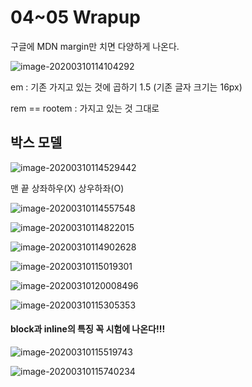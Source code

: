 # 04~05 Wrapup

구글에 MDN margin만 치면 다양하게 나온다.

![image-20200310114104292](C:\Users\user\AppData\Roaming\Typora\typora-user-images\image-20200310114104292.png)

em  : 기존 가지고 있는 것에 곱하기 1.5 (기존 글자 크기는 16px)

rem == rootem : 가지고 있는 것 그대로



## 박스 모델



![image-20200310114529442](C:\Users\user\AppData\Roaming\Typora\typora-user-images\image-20200310114529442.png)

맨 끝 상좌하우(X) 상우하좌(O)



![image-20200310114557548](C:\Users\user\AppData\Roaming\Typora\typora-user-images\image-20200310114557548.png)

![image-20200310114822015](C:\Users\user\AppData\Roaming\Typora\typora-user-images\image-20200310114822015.png)

![image-20200310114902628](C:\Users\user\AppData\Roaming\Typora\typora-user-images\image-20200310114902628.png)

![image-20200310115019301](C:\Users\user\AppData\Roaming\Typora\typora-user-images\image-20200310115019301.png)

![image-20200310120008496](C:\Users\user\AppData\Roaming\Typora\typora-user-images\image-20200310120008496.png)



![image-20200310115305353](C:\Users\user\AppData\Roaming\Typora\typora-user-images\image-20200310115305353.png)

#### block과 inline의 특징 꼭 시험에 나온다!!!







![image-20200310115519743](C:\Users\user\AppData\Roaming\Typora\typora-user-images\image-20200310115519743.png)

![image-20200310115740234](C:\Users\user\AppData\Roaming\Typora\typora-user-images\image-20200310115740234.png)